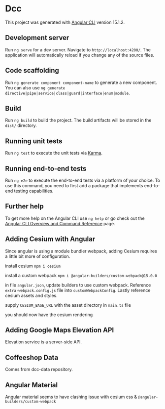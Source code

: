 # Dcc

This project was generated with [Angular CLI](https://github.com/angular/angular-cli) version 15.1.2.

## Development server

Run `ng serve` for a dev server. Navigate to `http://localhost:4200/`. The application will automatically reload if you change any of the source files.

## Code scaffolding

Run `ng generate component component-name` to generate a new component. You can also use `ng generate directive|pipe|service|class|guard|interface|enum|module`.

## Build

Run `ng build` to build the project. The build artifacts will be stored in the `dist/` directory.

## Running unit tests

Run `ng test` to execute the unit tests via [Karma](https://karma-runner.github.io).

## Running end-to-end tests

Run `ng e2e` to execute the end-to-end tests via a platform of your choice. To use this command, you need to first add a package that implements end-to-end testing capabilities.

## Further help

To get more help on the Angular CLI use `ng help` or go check out the [Angular CLI Overview and Command Reference](https://angular.io/cli) page.

## Adding Cesium with Angular

Since angular is using a module bundler webpack, adding Cesium requires a little bit more of configuration.

install cesium `npm i cesium`

install a custom webpack `npm i @angular-builders/custom-webpack@15.0.0`

in file `angular.json`, update builders to use custom webpack. Reference `extra-webpack.config.js` file into `customWebpackConfig`. Lastly reference cesium assets and styles.

supply `CESIUM_BASE_URL` with the asset directory in `main.ts` file

you should now have the cesium rendering

## Adding Google Maps Elevation API

Elevation service is a server-side API.

## Coffeeshop Data

Comes from dcc-data repository.

## Angular Material

Angular material seems to have clashing issue with cesium css & `@angular-builders/custom-webpack`
